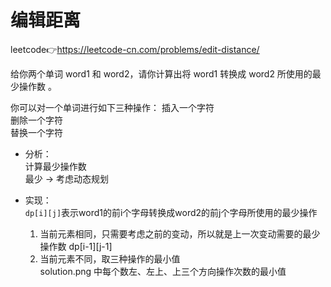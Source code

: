 # 编辑距离  
leetcode👉https://leetcode-cn.com/problems/edit-distance/  

给你两个单词 word1 和 word2，请你计算出将 word1 转换成 word2 所使用的最少操作数 。

你可以对一个单词进行如下三种操作：
插入一个字符  
删除一个字符  
替换一个字符  

- 分析：  
  计算最少操作数  
  最少 -> 考虑动态规划  

- 实现：  
  `dp[i][j]`表示word1的前i个字母转换成word2的前j个字母所使用的最少操作  
  1. 当前元素相同，只需要考虑之前的变动，所以就是上一次变动需要的最少操作数 dp[i-1][j-1]  
  2. 当前元素不同，取三种操作的最小值  
    solution.png 中每个数左、左上、上三个方向操作次数的最小值  
